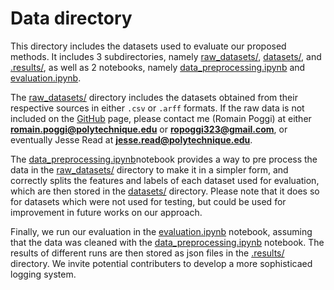 # Data directory

This directory includes the datasets used to evaluate our proposed methods. It includes 3 subdirectories, namely [raw_datasets/](./raw_datasets/), [datasets/](./datasets/), and [.results/](./.results/), as well as 2 notebooks, namely [data_preprocessing.ipynb](./data_preprocessing.ipynb) and [evaluation.ipynb](./evaluation.ipynb).

The [raw_datasets/](./raw_datasets/) directory includes the datasets obtained from their respective sources in either ```.csv``` or ```.arff``` formats. If the raw data is not included on the [GitHub](https://github.com/rompoggi/MCTS_ClassifierChain) page, please contact me (Romain Poggi) at either **romain.poggi@polytechnique.edu** or **ropoggi323@gmail.com**, or eventually Jesse Read at **jesse.read@polytechnique.edu**.

The [data_preprocessing.ipynb](./data_preprocessing.ipynb)notebook provides a way to pre process the data in the [raw_datasets/](./raw_datasets/) directory to make it in a simpler form, and correctly splits the features and labels of each dataset used for evaluation, which are then stored in the [datasets/](./datasets/) directory. Please note that it does so for datasets which were not used for testing, but could be used for improvement in future works on our approach.

Finally, we run our evaluation in the [evaluation.ipynb](./evaluation.ipynb) notebook, assuming that the data was cleaned with the [data_preprocessing.ipynb](./data_preprocessing.ipynb) notebook. The results of different runs are then stored as json files in the [.results/](./.results/) directory. We invite potential contributers to develop a more sophisticaed logging system.
